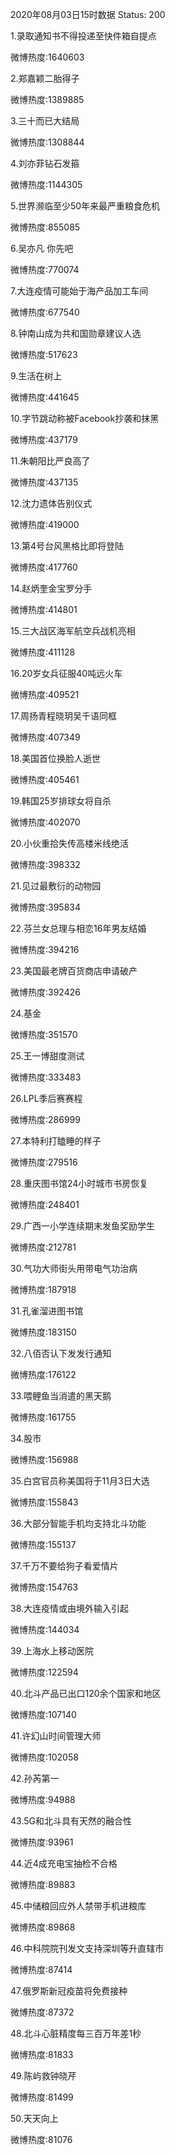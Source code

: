 2020年08月03日15时数据
Status: 200

1.录取通知书不得投递至快件箱自提点

微博热度:1640603

2.郑嘉颖二胎得子

微博热度:1389885

3.三十而已大结局

微博热度:1308844

4.刘亦菲钻石发箍

微博热度:1144305

5.世界濒临至少50年来最严重粮食危机

微博热度:855085

6.吴亦凡 你先吧

微博热度:770074

7.大连疫情可能始于海产品加工车间

微博热度:677540

8.钟南山成为共和国勋章建议人选

微博热度:517623

9.生活在树上

微博热度:441645

10.字节跳动称被Facebook抄袭和抹黑

微博热度:437179

11.朱朝阳比严良高了

微博热度:437135

12.沈力遗体告别仪式

微博热度:419000

13.第4号台风黑格比即将登陆

微博热度:417760

14.赵炳奎金宝罗分手

微博热度:414801

15.三大战区海军航空兵战机亮相

微博热度:411128

16.20岁女兵征服40吨远火车

微博热度:409521

17.周扬青程晓玥吴千语同框

微博热度:407349

18.美国首位换脸人逝世

微博热度:405461

19.韩国25岁排球女将自杀

微博热度:402070

20.小伙重拾失传高楼米线绝活

微博热度:398332

21.见过最敷衍的动物园

微博热度:395834

22.芬兰女总理与相恋16年男友结婚

微博热度:394216

23.美国最老牌百货商店申请破产

微博热度:392426

24.基金

微博热度:351570

25.王一博甜度测试

微博热度:333483

26.LPL季后赛赛程

微博热度:286999

27.本特利打瞌睡的样子

微博热度:279516

28.重庆图书馆24小时城市书房恢复

微博热度:248401

29.广西一小学连续期末发鱼奖励学生

微博热度:212781

30.气功大师街头用带电气功治病

微博热度:187918

31.孔雀溜进图书馆

微博热度:183150

32.八佰否认下发发行通知

微博热度:176122

33.喂鲤鱼当消遣的黑天鹅

微博热度:161755

34.股市

微博热度:156988

35.白宫官员称美国将于11月3日大选

微博热度:155843

36.大部分智能手机均支持北斗功能

微博热度:155137

37.千万不要给狗子看爱情片

微博热度:154763

38.大连疫情或由境外输入引起

微博热度:144034

39.上海水上移动医院

微博热度:122594

40.北斗产品已出口120余个国家和地区

微博热度:107140

41.许幻山时间管理大师

微博热度:102058

42.孙芮第一

微博热度:94988

43.5G和北斗具有天然的融合性

微博热度:93961

44.近4成充电宝抽检不合格

微博热度:89883

45.中储粮回应外人禁带手机进粮库

微博热度:89868

46.中科院院刊发文支持深圳等升直辖市

微博热度:87414

47.俄罗斯新冠疫苗将免费接种

微博热度:87372

48.北斗心脏精度每三百万年差1秒

微博热度:81833

49.陈屿救钟晓芹

微博热度:81499

50.天天向上

微博热度:81076

